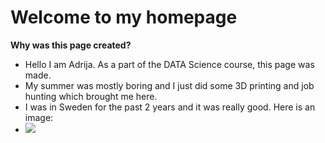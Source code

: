 # Welcome to my homepage
**Why was this page created?**
- Hello I am Adrija. As a part of the DATA Science course, this page was made.
- My summer was mostly boring and I just did some 3D printing and job hunting which brought me here.
- I was in Sweden for the past 2 years and it was really good. Here is an image:
- ![](https://s3-eu-north-1.amazonaws.com/py3.visitsweden.com/original_images/aurora20sky20station_ted20logart-CMSTemplate.jpg)